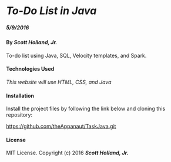 # _To-Do List in Java_

##### _5/9/2016_

#### By _**Scott Holland, Jr.**_

To-do list using Java, SQL, Velocity templates, and Spark.

#### Technologies Used

_This website will use HTML, CSS, and Java_

#### Installation

Install the project files by following the link below and cloning this repository:

https://github.com/theAppanaut/TaskJava.git

#### License

MIT License. Copyright (c) 2016 **_Scott Holland, Jr._**
